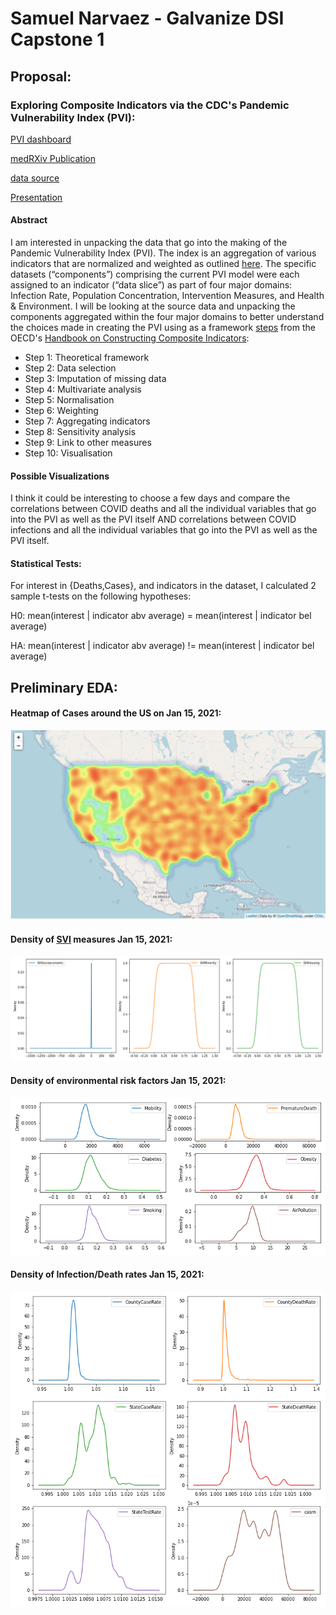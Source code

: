 # Samuel Narvaez - Galvanize DSI Capstone 1

## Proposal:
### Exploring Composite Indicators via the CDC's Pandemic Vulnerability Index (PVI):
  [PVI dashboard](https://covid.cdc.gov/covid-data-tracker/#pandemic-vulnerability-index)
  
  [medRXiv Publication](https://www.medrxiv.org/content/10.1101/2020.08.10.20169649v3.full-text)

  [data source](https://github.com/COVID19PVI/data)
  
  [Presentation](https://www.canva.com/design/DAEXFgPik-0/tdeYa0bxB41Uo1HwWmtPOQ/view?utm_content=DAEXFgPik-0&utm_campaign=designshare&utm_medium=link&utm_source=publishsharelink)
#### Abstract
I am interested in unpacking the data that go into the making of the Pandemic Vulnerability Index (PVI). The index is an aggregation of various indicators that are normalized and weighted as outlined [here](https://www.niehs.nih.gov/research/programs/coronavirus/covid19pvi/details/). The specific datasets (“components”) comprising the current PVI model were each assigned to an indicator (“data slice”) as part of four major domains: Infection Rate, Population Concentration, Intervention Measures, and Health & Environment. I will be looking at the source data and unpacking the components aggregated within the four major domains to better understand the choices made in creating the PVI using as a framework [steps](https://composite-indicators.jrc.ec.europa.eu/?q=10-step-guide) from the OECD's [Handbook on Constructing Composite Indicators](http://www.oecd.org/sdd/42495745.pdf):
* Step 1: Theoretical framework
* Step 2: Data selection
* Step 3: Imputation of missing data
* Step 4: Multivariate analysis
* Step 5: Normalisation
* Step 6: Weighting
* Step 7: Aggregating indicators
* Step 8: Sensitivity analysis
* Step 9: Link to other measures
* Step 10: Visualisation
#### Possible Visualizations
I think it could be interesting to choose a few days and compare the correlations between COVID deaths and all the individual variables that go into the PVI as well as the PVI itself AND correlations between COVID infections and all the individual variables that go into the PVI as well as the PVI itself.
#### Statistical Tests:
For interest in {Deaths,Cases}, and indicators in the dataset, I calculated 2 sample t-tests on the following hypotheses:

H0: mean(interest | indicator abv average) = mean(interest | indicator bel average)

HA: mean(interest | indicator abv average) != mean(interest | indicator bel average)

## Preliminary EDA:
#### Heatmap of Cases around the US on Jan 15, 2021:
![](media/CasesHeatmap.png)
#### Density of [SVI](https://www.atsdr.cdc.gov/placeandhealth/svi/index.html) measures Jan 15, 2021:
![](media/SVImeasures.png)
#### Density of environmental risk factors Jan 15, 2021:
![](media/environment.png)
#### Density of Infection/Death rates Jan 15, 2021:
![](media/rates.png)
